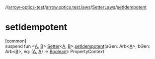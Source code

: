 //[arrow-optics-test](../../../index.md)/[arrow.optics.test.laws](../index.md)/[SetterLaws](index.md)/[setIdempotent](set-idempotent.md)

# setIdempotent

[common]\
suspend fun &lt;[A](set-idempotent.md), [B](set-idempotent.md)&gt; [Setter](../../../../arrow-annotations/arrow.optics/-setter/index.md)&lt;[A](set-idempotent.md), [B](set-idempotent.md)&gt;.[setIdempotent](set-idempotent.md)(aGen: Arb&lt;[A](set-idempotent.md)&gt;, bGen: Arb&lt;[B](set-idempotent.md)&gt;, eq: ([A](set-idempotent.md), [A](set-idempotent.md)) -&gt; [Boolean](https://kotlinlang.org/api/latest/jvm/stdlib/kotlin/-boolean/index.html)): PropertyContext
